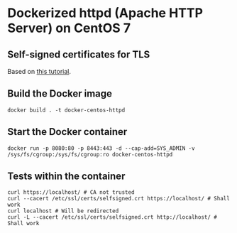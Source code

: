 # Dockerized httpd (Apache HTTP Server) on CentOS 7

## Self-signed certificates for TLS

Based on [this tutorial](https://www.digitalocean.com/community/tutorials/how-to-create-an-ssl-certificate-on-apache-for-centos-7).

## Build the Docker image

```
docker build . -t docker-centos-httpd
```

## Start the Docker container

```
docker run -p 8080:80 -p 8443:443 -d --cap-add=SYS_ADMIN -v /sys/fs/cgroup:/sys/fs/cgroup:ro docker-centos-httpd
```

## Tests within the container

```
curl https://localhost/ # CA not trusted
curl --cacert /etc/ssl/certs/selfsigned.crt https://localhost/ # Shall work
curl localhost # Will be redirected
curl -L --cacert /etc/ssl/certs/selfsigned.crt http://localhost/ # Shall work
```
